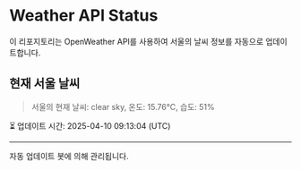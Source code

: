 
# Weather API Status

이 리포지토리는 OpenWeather API를 사용하여 서울의 날씨 정보를 자동으로 업데이트합니다.

## 현재 서울 날씨
> 서울의 현재 날씨: clear sky, 온도: 15.76°C, 습도: 51%

⏳ 업데이트 시간: 2025-04-10 09:13:04 (UTC)

---
자동 업데이트 봇에 의해 관리됩니다.
